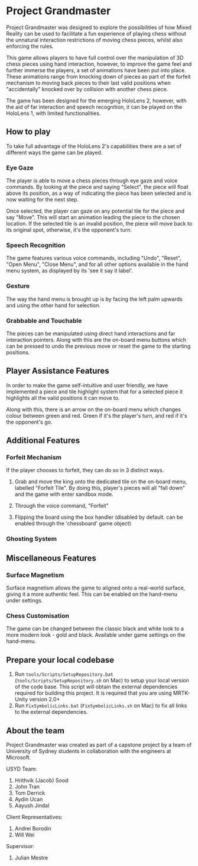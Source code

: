 # Project Grandmaster

Project Grandmaster was designed to explore the possibilities of how Mixed Reality can be used to facilitate a fun experience of playing chess without the unnatural interaction restrictions of moving chess pieces, whilst also enforcing the rules.

This game allows players to have full control over the manipulation of 3D chess pieces using hand interaction, however, to improve the game feel and further immerse the players, a set of animations have been put into place. These animations range from knocking down of pieces as part of the forfeit mechanism to moving back pieces to their last valid positions when "accidentally" knocked over by collision with another chess piece.

The game has been designed for the emerging HoloLens 2, however, with the aid of far interaction and speech recognition, it can be played on the HoloLens 1, with limited functionalities.

## How to play

To take full advantage of the HoloLens 2's capabilities there are a set of different ways the game can be played.

### Eye Gaze

The player is able to move a chess pieces through eye gaze and voice commands. By looking at the piece and saying "Select", the piece will float above its position, as a way of indicating the piece has been selected and is now waiting for the next step.

Once selected, the player can gaze on any potential tile for the piece and say "Move". This will start an animation leading the piece to the chosen location. If the selected tile is an invalid position, the piece will move back to its original spot, otherwise, it's the opponent's turn.  

### Speech Recognition

The game features various voice commands, including "Undo", "Reset", "Open Menu", "Close Menu", and for all other options available in the hand menu system, as displayed by its 'see it say it label'. 

### Gesture

The way the hand menu is brought up is by facing the left palm upwards and using the other hand for selection. 

### Grabbable and Touchable

The pieces can be manipulated using direct hand interactions and far interaction pointers. Along with this are the on-board menu buttons which can be pressed to undo the previous move or reset the game to the starting positions. 

## Player Assistance Features

In order to make the game self-intuitive and user friendly, we have implemented a piece and tile highlight system that for a selected piece it highlights all the valid positions it can move to. 

Along with this, there is an arrow on the on-board menu which changes colour between green and red. Green if it's the player's turn, and red if it's the opponent's go. 

## Additional Features

### Forfeit Mechanism

If the player chooses to forfeit, they can do so in 3 distinct ways.

1. Grab and move the king onto the dedicated tile on the on-board menu, labelled "Forfeit Tile". By doing this, player's pieces will all "fall down" and the game with enter sandbox mode.

2. Through the voice command, "Forfeit"

3. Flipping the board using the box handler (disabled by default. can be enabled through the 'chessboard' game object)

### Ghosting System

## Miscellaneous Features

### Surface Magnetism

Surface magnetism allows the game to aligned onto a real-world surface, giving it a more authentic feel. This can be enabled on the hand-menu under settings.

### Chess Customisation

The game can be changed between the classic black and white look to a more modern look - gold and black. Available under game settings on the hand-menu. 

## Prepare your local codebase

1. Run `tools/Scripts/SetupRepository.bat` (`tools/Scripts/SetupRepository.sh` on Mac) to setup your local version of the code base. This script will obtain the external dependencies required for building this project. It is required that you are using MRTK-Unity version 2.0+
2. Run `FixSymbolicLinks.bat` (`FixSymbolicLinks.sh` on Mac) to fix all links to the external dependencies.

## About the team

Project Grandmaster was created as part of a capstone project by a team of University of Sydney students in collaboration with the engineers at Microsoft.

USYD Team:
1. Hrithvik (Jacob) Sood
2. John Tran
3. Tom Derrick
4. Aydin Ucan
5. Aayush Jindal

Client Representatives:
1. Andrei Borodin
2. Will Wei

Supervisor:
1. Julian Mestre
